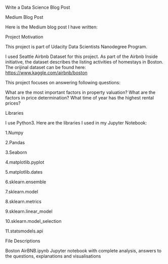 Write a Data Science Blog Post

Medium Blog Post

Here is the Medium blog post I have written: 


Project Motivation

This project is part of Udacity Data Scientists Nanodegree Program.


I used Seattle Airbnb Dataset for this project. As part of the Airbnb Inside initiative, the dataset describes the listing activities of homestays in Boston. The orijinal dataset can be found here: https://www.kaggle.com/airbnb/boston


This project focuses on answering following questions:

What are the most important factors in property valuation?
What are the factors in price determination?
What time of year has the highest rental prices?


Libraries

I use Python3. Here are the libraries I used in my Jupyter Notebook:



1.Numpy

2.Pandas

3.Seaborn

4.matplotlib.pyplot

5.matplotlib.dates

6.sklearn.ensemble

7.sklearn.model

8.sklearn.metrics

9.sklearn.linear_model

10.sklearn.model_selection

11.statsmodels.api




File Descriptions

Boston AirBNB.ipynb Jupyter notebook with complete analysis, answers to the questions, explanations and visualisations



